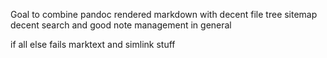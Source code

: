 Goal to combine pandoc rendered markdown with decent file tree sitemap decent search and good note management in general

if all else fails marktext and simlink stuff
